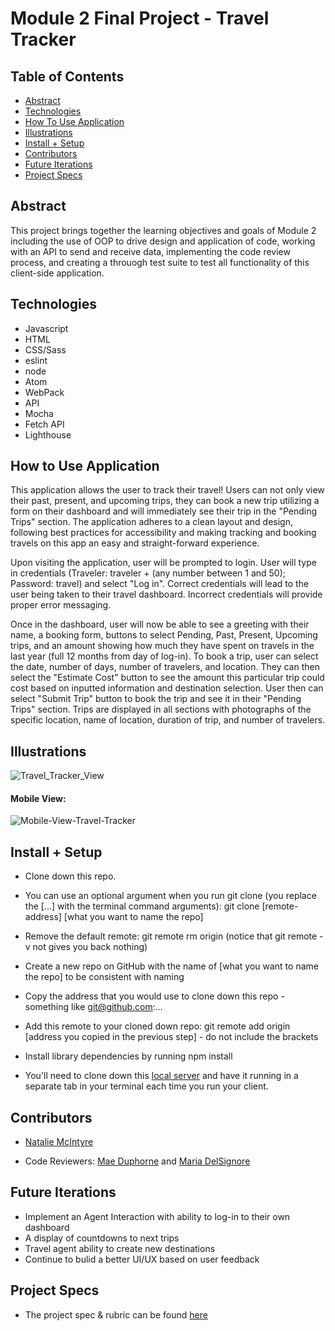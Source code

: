 # Module 2 Final Project - Travel Tracker


## Table of Contents
  - [Abstract](#abstract)
  - [Technologies](#technologies)
  - [How To Use Application](#how-to-use-application)
  - [Illustrations](#illustrations)
  - [Install + Setup](#set-up)
  - [Contributors](#contributors)
  - [Future Iterations](#future-Iterations)
  - [Project Specs](#project-specs)

## Abstract

This project brings together the learning objectives and goals of Module 2 including the use of OOP to drive design and application of code, working with an API to send and receive data, implementing the code review process, and creating a throuogh test suite to test all functionality of this client-side application. 

## Technologies
  - Javascript
  - HTML
  - CSS/Sass
  - eslint
  - node
  - Atom
  - WebPack
  - API
  - Mocha
  - Fetch API
  - Lighthouse

## How to Use Application
  This application allows the user to track their travel! Users can not only view their past, present, and upcoming trips, they can book a new trip utilizing a form on their dashboard and will immediately see their trip in the "Pending Trips" section. The application adheres to a clean layout and design, following best practices for accessibility and making tracking and booking travels on this app an easy and straight-forward experience. 
  
  Upon visiting the application, user will be prompted to login. User will type in credentials (Traveler: traveler + (any number between 1 and 50); Password: travel) and select "Log in". Correct credentials will lead to the user being taken to their travel dashboard. Incorrect credentials will provide proper error messaging. 
  
  Once in the dashboard, user will now be able to see a greeting with their name, a booking form, buttons to select Pending, Past, Present, Upcoming trips, and an amount showing how much they have spent on travels in the last year (full 12 months from day of log-in). To book a trip, user can select the date, number of days, number of travelers, and location. They can then select the "Estimate Cost" button to see the amount this particular trip could cost based on inputted information and destination selection. User then can select "Submit Trip" button to book the trip and see it in their "Pending Trips" section. Trips are displayed in all sections with photographs of the specific location, name of location, duration of trip, and number of travelers. 


## Illustrations

![Travel_Tracker_View](https://user-images.githubusercontent.com/78229679/129043689-9d10b96e-86ea-47e5-b0cf-283d65fa2738.gif)


#### Mobile View:

![Mobile-View-Travel-Tracker](https://user-images.githubusercontent.com/78229679/129044346-a9d04518-e1bf-4c64-a50b-91c8b3dc7c2a.gif)

## Install + Setup
- Clone down this repo. 
- You can use an optional argument when you run git clone (you replace the [...] with the terminal command arguments): git clone [remote-address] [what you want to name the repo]
- Remove the default remote: git remote rm origin (notice that git remote -v not gives you back nothing)
- Create a new repo on GitHub with the name of [what you want to name the repo] to be consistent with naming
- Copy the address that you would use to clone down this repo - something like git@github.com:...
- Add this remote to your cloned down repo: git remote add origin [address you copied in the previous step] - do not include the brackets
- Install library dependencies by running npm install

- You'll need to clone down this [local server](https://github.com/turingschool-examples/travel-tracker-api) and have it running in a separate tab in your terminal each time you run your client.


## Contributors
  - [Natalie McIntyre](https://github.com/nataliemcintyre2021)

  - Code Reviewers: [Mae Duphorne](https://github.com/maeduphorne) and [Maria DelSignore](https://github.com/madhaus4)

## Future Iterations
- Implement an Agent Interaction with ability to log-in to their own dashboard
- A display of countdowns to next trips
- Travel agent ability to create new destinations 
- Continue to bulid a better UI/UX based on user feedback 

## Project Specs
  - The project spec & rubric can be found [here](https://frontend.turing.edu/projects/travel-tracker.html)
